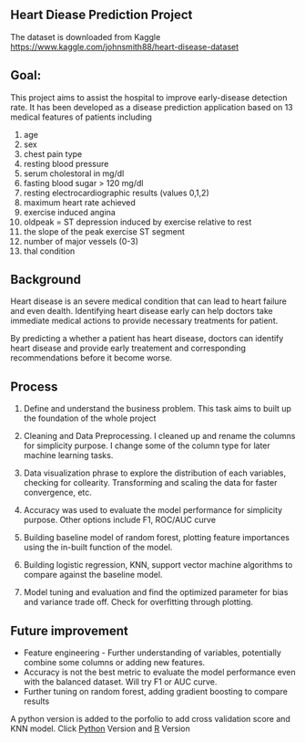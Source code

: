 ## Heart Diease Prediction Project
The dataset is downloaded from Kaggle 
https://www.kaggle.com/johnsmith88/heart-disease-dataset

## Goal: 
This project aims to assist the hospital to improve early-disease detection rate. It has been developed as a disease prediction application based on 13 medical features of patients including
1. age
2. sex
3. chest pain type 
4. resting blood pressure
5. serum cholestoral in mg/dl
6. fasting blood sugar > 120 mg/dl 
7. resting electrocardiographic results (values 0,1,2)
8. maximum heart rate achieved
9. exercise induced angina
10. oldpeak = ST depression induced by exercise relative to rest
11. the slope of the peak exercise ST segment
12. number of major vessels (0-3) 
13. thal condition

## Background 

Heart disease is an severe medical condition that can lead to heart failure and even dealth. Identifying heart disease early can help doctors take immediate medical actions to provide necessary treatments for patient. 

By predicting a whether a patient has heart disease, doctors can identify heart disease and provide early treatement and corresponding recommendations before it become worse.



## Process

1. Define and understand the business problem. This task aims to built up the foundation of the whole project

2. Cleaning and Data Preprocessing. I cleaned up and rename the columns for simplicity purpose. I change some of the column type for later machine learning tasks.
3. Data visualization phrase to explore the distribution of each variables, checking for collearity.  Transforming and scaling the data for faster convergence, etc.

4. Accuracy was used to evaluate the model performance for simplicity purpose. Other options include F1, ROC/AUC curve
5. Building baseline model of random forest, plotting feature importances using the in-built function of the model. 

6. Building logistic regression, KNN, support vector machine algorithms to compare against the baseline model.

7. Model tuning and evaluation and find the optimized parameter for bias and variance trade off. Check for overfitting through plotting.




## Future improvement

- Feature engineering - Further understanding of variables, potentially combine some columns or adding new features.
- Accuracy is not the best metric to evaluate the model performance even with the balanced dataset. Will try F1 or AUC curve.
- Further tuning on random forest, adding gradient boosting to compare results


A python version is added to the porfolio to add cross validation score and KNN model.  Click [Python](https://github.com/dsjoench/Heart_Disease/blob/master/Heart%20Disease%20Detection.ipynb) Version and [R](https://github.com/dsjoench/Heart_Disease/blob/master/Heart%20disease%20prediction.Rmd) Version



